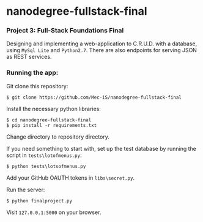 # nanodegree-fullstack-final
### Project 3: Full-Stack Foundations Final
Designing and implementing a web-application to C.R.U.D. with a database, using `MySql Lite` and `Python2.7`.
There are also endpoints for serving JSON as REST services.



### Running the app:

Git clone this repository:
```
$ git clone https://github.com/Mec-iS/nanodegree-fullstack-final
```

Install the necessary python libraries:
```
$ cd nanodegree-fullstack-final
$ pip install -r requirements.txt
```

Change directory to repository directory.

If you need something to start with, set up the test database by running the script in `tests\lotofmenus.py`:
```
$ python tests\lotsofmenus.py
```

Add your GitHub OAUTH tokens in `libs\secret.py`.

Run the server:
```
$ python finalproject.py
```

Visit `127.0.0.1:5000` on your browser.

